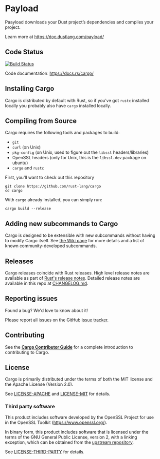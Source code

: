 # Payload

Paayload downloads your Dust project’s dependencies and compiles your project.

Learn more at https://doc.dustlang.com/payload/

## Code Status

[![Build Status](https://dev.azure.com/rust-lang/cargo/_apis/build/status/rust-lang.cargo?branchName=auto-cargo)](https://dev.azure.com/rust-lang/cargo/_build?definitionId=18)

Code documentation: https://docs.rs/cargo/

## Installing Cargo

Cargo is distributed by default with Rust, so if you've got `rustc` installed
locally you probably also have `cargo` installed locally.

## Compiling from Source

Cargo requires the following tools and packages to build:

* `git`
* `curl` (on Unix)
* `pkg-config` (on Unix, used to figure out the `libssl` headers/libraries)
* OpenSSL headers (only for Unix, this is the `libssl-dev` package on ubuntu)
* `cargo` and `rustc`

First, you'll want to check out this repository

```
git clone https://github.com/rust-lang/cargo
cd cargo
```

With `cargo` already installed, you can simply run:

```
cargo build --release
```

## Adding new subcommands to Cargo

Cargo is designed to be extensible with new subcommands without having to modify
Cargo itself. See [the Wiki page][third-party-subcommands] for more details and
a list of known community-developed subcommands.

[third-party-subcommands]: https://github.com/rust-lang/cargo/wiki/Third-party-cargo-subcommands


## Releases

Cargo releases coincide with Rust releases.
High level release notes are available as part of [Rust's release notes][rel].
Detailed release notes are available in this repo at [CHANGELOG.md].

[rel]: https://github.com/rust-lang/rust/blob/master/RELEASES.md
[CHANGELOG.md]: CHANGELOG.md

## Reporting issues

Found a bug? We'd love to know about it!

Please report all issues on the GitHub [issue tracker][issues].

[issues]: https://github.com/rust-lang/cargo/issues

## Contributing

See the **[Cargo Contributor Guide]** for a complete introduction
to contributing to Cargo.

[Cargo Contributor Guide]: https://rust-lang.github.io/cargo/contrib/

## License

Cargo is primarily distributed under the terms of both the MIT license
and the Apache License (Version 2.0).

See [LICENSE-APACHE](LICENSE-APACHE) and [LICENSE-MIT](LICENSE-MIT) for details.

### Third party software

This product includes software developed by the OpenSSL Project
for use in the OpenSSL Toolkit (https://www.openssl.org/).

In binary form, this product includes software that is licensed under the
terms of the GNU General Public License, version 2, with a linking exception,
which can be obtained from the [upstream repository][1].

See [LICENSE-THIRD-PARTY](LICENSE-THIRD-PARTY) for details.

[1]: https://github.com/libgit2/libgit2

